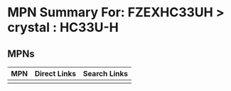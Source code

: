 



# MPN Summary For: FZEXHC33UH > crystal : HC33U-H

## MPNs
  

|MPN|Direct Links|Search Links|
| :--- | :--- | :--- |
||||
